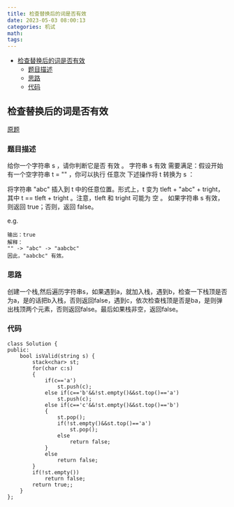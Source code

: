 ```yaml
---
title: 检查替换后的词是否有效
date: 2023-05-03 08:00:13
categories: 机试
math:
tags:
---
```

<!-- TOC -->

- [检查替换后的词是否有效](#检查替换后的词是否有效)
    - [题目描述](#题目描述)
    - [思路](#思路)
    - [代码](#代码)

<!-- /TOC -->
## 检查替换后的词是否有效
[原题](https://leetcode.cn/problems/check-if-word-is-valid-after-substitutions/description/)
### 题目描述
给你一个字符串 s ，请你判断它是否 有效 。
字符串 s 有效 需要满足：假设开始有一个空字符串 t = "" ，你可以执行 任意次 下述操作将 t 转换为 s ：

将字符串 "abc" 插入到 t 中的任意位置。形式上，t 变为 tleft + "abc" + tright，其中 t == tleft + tright 。注意，tleft 和 tright 可能为 空 。
如果字符串 s 有效，则返回 true；否则，返回 false。

e.g.
```输入：s = "aabcbc"
输出：true
解释：
"" -> "abc" -> "aabcbc"
因此，"aabcbc" 有效。
```
### 思路
创建一个栈,然后遍历字符串s，如果遇到a，就加入栈，遇到b，检查一下栈顶是否为a，是的话把b入栈，否则返回false，遇到c，依次检查栈顶是否是ba，是则弹出栈顶两个元素，否则返回false。最后如果栈非空，返回false。
### 代码
```
class Solution {
public:
    bool isValid(string s) {
        stack<char> st;
        for(char c:s)
        {
            if(c=='a')
                st.push(c);
            else if(c=='b'&&!st.empty()&&st.top()=='a')
                st.push(c);
            else if(c=='c'&&!st.empty()&&st.top()=='b')
            {
                st.pop();
                if(!st.empty()&&st.top()=='a')
                    st.pop();
                else
                    return false;
            }
            else
                return false;
        }
        if(!st.empty())
            return false;
        return true;;
    }
};
```